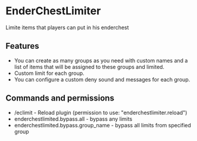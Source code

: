 # EnderChestLimiter
Limite items that players can put in his enderchest

## Features
 - You can create as many groups as you need with custom names and a list of items that will be assigned to these groups and limited.
 - Custom limit for each group.
 - You can configure a custom deny sound and messages for each group.

## Commands and permissions
 - /eclimit - Reload plugin (permission to use: "enderchestlimiter.reload")
 - enderchestlimited.bypass.all - bypass any limits
 - enderchestlimited.bypass.group_name - bypass all limits from specified group
